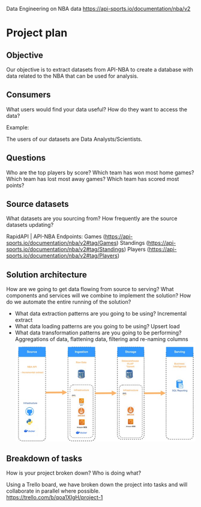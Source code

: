 Data Engineering on NBA data https://api-sports.io/documentation/nba/v2
# Project plan 

## Objective 
Our objective is to extract datasets from API-NBA to create a database with data related to the NBA that can be used for analysis.

## Consumers 
What users would find your data useful? How do they want to access the data? 

Example: 

The users of our datasets are Data Analysts/Scientists. 

## Questions 

Who are the top players by score?
Which team has won most home games?
Which team has lost most away games?
Which team has scored most points?


## Source datasets 
What datasets are you sourcing from? How frequently are the source datasets updating?

RapidAPI | API-NBA
Endpoints:
Games (https://api-sports.io/documentation/nba/v2#tag/Games)
Standings (https://api-sports.io/documentation/nba/v2#tag/Standings)
Players (https://api-sports.io/documentation/nba/v2#tag/Players)


## Solution architecture
How are we going to get data flowing from source to serving? What components and services will we combine to implement the solution? How do we automate the entire running of the solution? 

- What data extraction patterns are you going to be using?
  Incremental extract
- What data loading patterns are you going to be using?
  Upsert load 
- What data transformation patterns are you going to be performing?
  Aggregations of data, flattening data, filtering and re-naming columns
![](2023-08-26-20-29-09.png)


## Breakdown of tasks 
How is your project broken down? Who is doing what?

Using a Trello board, we have broken down the project into tasks and will collaborate in parallel where possible.
https://trello.com/b/qoa1XIgH/project-1

